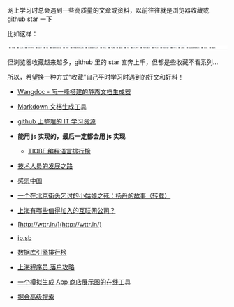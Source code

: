 网上学习时总会遇到一些高质量的文章或资料，以前往往就是浏览器收藏或 github star 一下

比如这样：

![1](images/1.jpg)

但浏览器收藏越来越多，github 里的 star 直奔上千，但都是些收藏不看系列... 

所以，希望换一种方式“收藏”自己平时学习时遇到的好文和好料！


* [Wangdoc - 阮一峰搭建的静态文档生成器](https://github.com/wangdoc/help/blob/master/docs/how-to-create-a-new-repo.md)

* [Markdown 文档生成工具](https://www.cnblogs.com/52fhy/p/10745719.html)

* [github 上整理的 IT 学习资源](https://github.com/jobbole)

* **能用 js 实现的，最后一定都会用 js 实现**
  * [TIOBE 编程语言排行榜](https://www.tiobe.com/tiobe-index/)
* [技术人员的发展之路](https://coolshell.cn/articles/17583.html)
* [感恩中国](http://www.owecn.com/)
* [一个在北京街头乞讨的小姑娘之死：杨丹的故事（转载）](http://www.ruanyifeng.com/blog/2006/11/the_story_of_yang_dan.html)
* [上海有哪些值得加入的互联网公司？](https://www.zhihu.com/question/19596230/answer/152193862)
* [http://wttr.in/](http://wttr.in/)
* [ip.sb](http://ip.sb/)
* [数据库引擎排行榜](https://db-engines.com/en/ranking)
* [上海程序员 落户攻略](https://www.cnblogs.com/TankXiao/p/8203819.html)
* [一个模拟生成 App 商店展示图的在线工具](https://www.storepreviewer.com/)
* [掘金高级搜索](http://zy2071.com/Fun/jueJinSearch.html)

